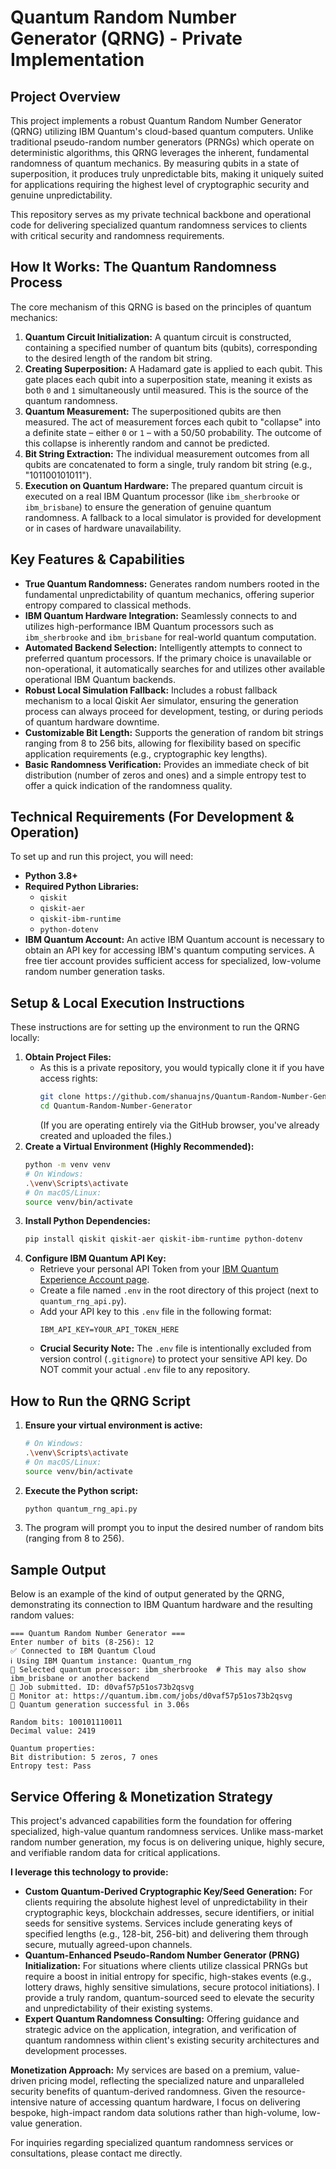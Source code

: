 # Quantum Random Number Generator (QRNG) - Private Implementation

## Project Overview

This project implements a robust Quantum Random Number Generator (QRNG) utilizing IBM Quantum's cloud-based quantum computers. Unlike traditional pseudo-random number generators (PRNGs) which operate on deterministic algorithms, this QRNG leverages the inherent, fundamental randomness of quantum mechanics. By measuring qubits in a state of superposition, it produces truly unpredictable bits, making it uniquely suited for applications requiring the highest level of cryptographic security and genuine unpredictability.

This repository serves as my private technical backbone and operational code for delivering specialized quantum randomness services to clients with critical security and randomness requirements.

## How It Works: The Quantum Randomness Process

The core mechanism of this QRNG is based on the principles of quantum mechanics:

1.  **Quantum Circuit Initialization:** A quantum circuit is constructed, containing a specified number of quantum bits (qubits), corresponding to the desired length of the random bit string.
2.  **Creating Superposition:** A Hadamard gate is applied to each qubit. This gate places each qubit into a superposition state, meaning it exists as both `0` and `1` simultaneously until measured. This is the source of the quantum randomness.
3.  **Quantum Measurement:** The superpositioned qubits are then measured. The act of measurement forces each qubit to "collapse" into a definite state – either `0` or `1` – with a 50/50 probability. The outcome of this collapse is inherently random and cannot be predicted.
4.  **Bit String Extraction:** The individual measurement outcomes from all qubits are concatenated to form a single, truly random bit string (e.g., "101100101011").
5.  **Execution on Quantum Hardware:** The prepared quantum circuit is executed on a real IBM Quantum processor (like `ibm_sherbrooke` or `ibm_brisbane`) to ensure the generation of genuine quantum randomness. A fallback to a local simulator is provided for development or in cases of hardware unavailability.

## Key Features & Capabilities

*   **True Quantum Randomness:** Generates random numbers rooted in the fundamental unpredictability of quantum mechanics, offering superior entropy compared to classical methods.
*   **IBM Quantum Hardware Integration:** Seamlessly connects to and utilizes high-performance IBM Quantum processors such as `ibm_sherbrooke` and `ibm_brisbane` for real-world quantum computation.
*   **Automated Backend Selection:** Intelligently attempts to connect to preferred quantum processors. If the primary choice is unavailable or non-operational, it automatically searches for and utilizes other available operational IBM Quantum backends.
*   **Robust Local Simulation Fallback:** Includes a robust fallback mechanism to a local Qiskit Aer simulator, ensuring the generation process can always proceed for development, testing, or during periods of quantum hardware downtime.
*   **Customizable Bit Length:** Supports the generation of random bit strings ranging from 8 to 256 bits, allowing for flexibility based on specific application requirements (e.g., cryptographic key lengths).
*   **Basic Randomness Verification:** Provides an immediate check of bit distribution (number of zeros and ones) and a simple entropy test to offer a quick indication of the randomness quality.

## Technical Requirements (For Development & Operation)

To set up and run this project, you will need:

*   **Python 3.8+**
*   **Required Python Libraries:**
    *   `qiskit`
    *   `qiskit-aer`
    *   `qiskit-ibm-runtime`
    *   `python-dotenv`
*   **IBM Quantum Account:** An active IBM Quantum account is necessary to obtain an API key for accessing IBM's quantum computing services. A free tier account provides sufficient access for specialized, low-volume random number generation tasks.

## Setup & Local Execution Instructions

These instructions are for setting up the environment to run the QRNG locally:

1.  **Obtain Project Files:**
    *   As this is a private repository, you would typically clone it if you have access rights:
        ```bash
        git clone https://github.com/shanuajns/Quantum-Random-Number-Generator.git
        cd Quantum-Random-Number-Generator
        ```
        (If you are operating entirely via the GitHub browser, you've already created and uploaded the files.)
2.  **Create a Virtual Environment (Highly Recommended):**
    ```bash
    python -m venv venv
    # On Windows:
    .\venv\Scripts\activate
    # On macOS/Linux:
    source venv/bin/activate
    ```
3.  **Install Python Dependencies:**
    ```bash
    pip install qiskit qiskit-aer qiskit-ibm-runtime python-dotenv
    ```
4.  **Configure IBM Quantum API Key:**
    *   Retrieve your personal API Token from your [IBM Quantum Experience Account page](https://quantum.ibm.com/account).
    *   Create a file named `.env` in the root directory of this project (next to `quantum_rng_api.py`).
    *   Add your API key to this `.env` file in the following format:
        ```
        IBM_API_KEY=YOUR_API_TOKEN_HERE
        ```
    *   **Crucial Security Note:** The `.env` file is intentionally excluded from version control (`.gitignore`) to protect your sensitive API key. Do NOT commit your actual `.env` file to any repository.

## How to Run the QRNG Script

1.  **Ensure your virtual environment is active:**
    ```bash
    # On Windows:
    .\venv\Scripts\activate
    # On macOS/Linux:
    source venv/bin/activate
    ```
2.  **Execute the Python script:**
    ```bash
    python quantum_rng_api.py
    ```
3.  The program will prompt you to input the desired number of random bits (ranging from 8 to 256).

## Sample Output

Below is an example of the kind of output generated by the QRNG, demonstrating its connection to IBM Quantum hardware and the resulting random values:

```
=== Quantum Random Number Generator ===
Enter number of bits (8-256): 12
✅ Connected to IBM Quantum Cloud
ℹ️ Using IBM Quantum instance: Quantum_rng
🔧 Selected quantum processor: ibm_sherbrooke  # This may also show ibm_brisbane or another backend
🚀 Job submitted. ID: d0vaf57p51os73b2qsvg
🔗 Monitor at: https://quantum.ibm.com/jobs/d0vaf57p51os73b2qsvg
🎉 Quantum generation successful in 3.06s

Random bits: 100101110011
Decimal value: 2419

Quantum properties:
Bit distribution: 5 zeros, 7 ones
Entropy test: Pass
```

## Service Offering & Monetization Strategy

This project's advanced capabilities form the foundation for offering specialized, high-value quantum randomness services. Unlike mass-market random number generation, my focus is on delivering unique, highly secure, and verifiable random data for critical applications.

**I leverage this technology to provide:**

*   **Custom Quantum-Derived Cryptographic Key/Seed Generation:** For clients requiring the absolute highest level of unpredictability in their cryptographic keys, blockchain addresses, secure identifiers, or initial seeds for sensitive systems. Services include generating keys of specified lengths (e.g., 128-bit, 256-bit) and delivering them through secure, mutually agreed-upon channels.
*   **Quantum-Enhanced Pseudo-Random Number Generator (PRNG) Initialization:** For situations where clients utilize classical PRNGs but require a boost in initial entropy for specific, high-stakes events (e.g., lottery draws, highly sensitive simulations, secure protocol initiations). I provide a truly random, quantum-sourced seed to elevate the security and unpredictability of their existing systems.
*   **Expert Quantum Randomness Consulting:** Offering guidance and strategic advice on the application, integration, and verification of quantum randomness within client's existing security architectures and development processes.

**Monetization Approach:** My services are based on a premium, value-driven pricing model, reflecting the specialized nature and unparalleled security benefits of quantum-derived randomness. Given the resource-intensive nature of accessing quantum hardware, I focus on delivering bespoke, high-impact random data solutions rather than high-volume, low-value generation.

For inquiries regarding specialized quantum randomness services or consultations, please contact me directly.
```
